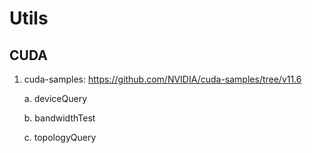 # Utils 


## CUDA

1. cuda-samples: https://github.com/NVIDIA/cuda-samples/tree/v11.6

   a. deviceQuery

   b. bandwidthTest
   
   c. topologyQuery

